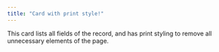 ```yaml
---
title: "Card with print style!"
---
```


This card lists all fields of the record, and has print styling to remove all unnecessary elements of the page.
